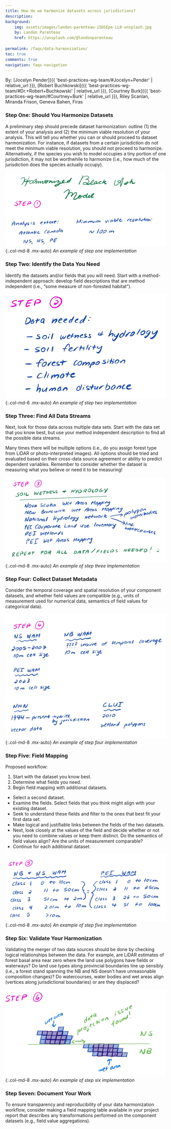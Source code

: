 ```yaml
---
title: How do we harmonize datasets across jurisdictions?
description: 
background: 
    img: assets/images/landon-parenteau-i5DSEpe-LL0-unsplash.jpg
    by: Landon Parenteau
    href: https://unsplash.com/@landonparenteau
  
permalink: /faqs/data-harmonization/
toc: true
comments: true
navigation: faqs-navigation
---
```


By: [Jocelyn Pender]({{ 'best-practices-wg-team/#Jocelyn+Pender' | relative_url }}), [Robert Buchkowski]({{ 'best-practices-wg-team/#Dr.+Robert+Buchkowski' | relative_url }}), [Courtney Burk]({{ 'best-practices-wg-team/#Courtney+Burk' | relative_url }}), Riley Scanlan, Miranda Frison, Geneva Bahen, Firas

### Step One: Should You Harmonize Datasets

A preliminary step should precede dataset harmonization: outline (1) the extent of your analysis and (2) the minimum viable resolution of your analysis. This will tell you whether you can or should proceed to dataset harmonization. For instance, if datasets from a certain jurisdiction do not meet the minimum viable resolution, you should not proceed to harmonize. Alternatively, if the species you wish to model occupies a tiny portion of one jurisdiction, it may not be worthwhile to harmonize (i.e., how much of the jurisdiction does the species actually occupy).

![Step One](../../assets/images/Step1.jpg){:.col-md-8 .mx-auto}
_An example of step one implementation_

### Step Two: Identify the Data You Need

Identify the datasets and/or fields that you will need. Start with a method-independent approach: develop field descriptions that are method independent (i.e., “some measure of non-forested habitat”). 

![Step Two](../../assets/images/Step2.jpg){:.col-md-6 .mx-auto} 
_An example of step two implementation_

### Step Three: Find All Data Streams

Next, look for those data across multiple data sets. Start with the data set that you know best, but use your method independent description to find all the possible data streams.

Many times there will be multiple options (i.e., do you assign forest type from LiDAR or photo-interpreted images). All options should be tried and evaluated based on their cross-data source agreement or ability to predict dependent variables. Remember to consider whether the dataset is measuring what you believe or need it to be measuring!

![Step Three](../../assets/images/Step3.jpg){:.col-md-8 .mx-auto} 
_An example of step three implementation_

### Step Four: Collect Dataset Metadata

Consider the temporal coverage and spatial resolution of your component datasets, and whether field values are compatible (e.g., units of measurement used for numerical data, semantics of field values for categorical data).

![Step Four](../../assets/images/Step4.jpg){:.col-md-8 .mx-auto} 
_An example of step four implementation_

### Step Five: Field Mapping

Proposed workflow:
1. Start with the dataset you know best. 
2. Determine what fields you need.
3. Begin field mapping with additional datasets. 
* Select a second dataset. 
* Examine the fields. Select fields that you think might align with your existing dataset. 
* Seek to understand these fields and filter to the ones that best fit your first data set.
* Make logical and justifiable links between the fields of the two datasets. 
* Next, look closely at the values of the field and decide whether or not you need to combine values or keep them distinct. Do the semantics of field values align? Are the units of measurement comparable?
* Continue for each additional dataset.

![Step Five](../../assets/images/Step5.jpg){:.col-md-8 .mx-auto}
_An example of step five implementation_ 

### Step Six: Validate Your Harmonization

Validating the merger of two data sources should be done by checking logical relationships between the data. For example, are LiDAR estimates of forest basal area near zero where the land use polygons have fields or waterways? Do land use types along provincial boundaries line up sensibly (i.e., a forest stand spanning the NB and NS doesn't have unreasonable composition changes)? Do watercourses, water bodies and wet areas align (vertices along jurisdictional boundaries) or are they displaced?

![Step Six](../../assets/images/Step6.jpg){:.col-md-8 .mx-auto} 
_An example of step six implementation_

### Step Seven: Document Your Work

To ensure transparency and reproducibility of your data harmonization workflow, consider making a field mapping table available in your project report that describes any transformations performed on the component datasets (e.g., field value aggregations).

